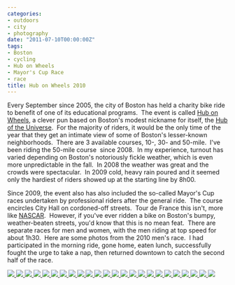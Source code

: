 ```yaml
---
categories:
- outdoors
- city
- photography
date: "2011-07-10T00:00:00Z"
tags:
- Boston
- cycling
- Hub on Wheels
- Mayor's Cup Race
- race
title: Hub on Wheels 2010
---
```

Every September since 2005, the city of Boston has held a charity bike ride to benefit of one of its educational programs.  The event is called [Hub on Wheels](http://hubonwheels.kintera.org/faf/home/default.asp?ievent=436653), a clever pun based on Boston's modest nickname for itself, the [Hub of the Universe](http://www.boston.com/travel/boston/boston_nicknames/).  For the majority of riders, it would be the only time of the year that they get an intimate view of some of Boston's lesser-known neighborhoods.  There are 3 available courses, 10-, 30- and 50-mile.  I've been riding the 50-mile course  since 2008.  In my experience, turnout has varied depending on Boston's notoriously fickle weather, which is even more unpredictable in the fall.  In 2008 the weather was great and the crowds were spectacular.  In 2009 cold, heavy rain poured and it seemed only the hardiest of riders showed up at the starting line by 8h00.

Since 2009, the event also has also included the so-called Mayor's Cup races undertaken by professional riders after the general ride.  The course encircles City Hall on cordoned-off streets.  Tour de France this isn't, more like [NASCAR](http://en.wikipedia.org/wiki/NASCAR).  However, if you've ever ridden a bike on Boston's bumpy, weather-beaten streets, you'd know that this is no mean feat.  There are separate races for men and women, with the men riding at top speed for about 1h30.  Here are some photos from the 2010 men's race.  I had participated in the morning ride, gone home, eaten lunch, successfully fought the urge to take a nap, then returned downtown to catch the second half of the race.

<!-- Darkbox -->
<div class="darkbox">
<a href="http://yentran.isamonkey.org/gallery/hub-on-wheels-2010/dsc_3906.jpg" data-darkbox="hub-on-wheels-2010">
  <img src="http://yentran.isamonkey.org/gallery/hub-on-wheels-2010/thumbs/dsc_3906.jpg" />
</a>
<a href="http://yentran.isamonkey.org/gallery/hub-on-wheels-2010/dsc_3909.jpg" data-darkbox="hub-on-wheels-2010">
  <img src="http://yentran.isamonkey.org/gallery/hub-on-wheels-2010/thumbs/dsc_3909.jpg" />
</a>
<a href="http://yentran.isamonkey.org/gallery/hub-on-wheels-2010/dsc_3917.jpg" data-darkbox="hub-on-wheels-2010">
  <img src="http://yentran.isamonkey.org/gallery/hub-on-wheels-2010/thumbs/dsc_3917.jpg" />
</a>
<a href="http://yentran.isamonkey.org/gallery/hub-on-wheels-2010/dsc_3920.jpg" data-darkbox="hub-on-wheels-2010">
  <img src="http://yentran.isamonkey.org/gallery/hub-on-wheels-2010/thumbs/dsc_3920.jpg" />
</a>
<a href="http://yentran.isamonkey.org/gallery/hub-on-wheels-2010/dsc_3923.jpg" data-darkbox="hub-on-wheels-2010">
  <img src="http://yentran.isamonkey.org/gallery/hub-on-wheels-2010/thumbs/dsc_3923.jpg" />
</a>
<a href="http://yentran.isamonkey.org/gallery/hub-on-wheels-2010/dsc_3925.jpg" data-darkbox="hub-on-wheels-2010">
  <img src="http://yentran.isamonkey.org/gallery/hub-on-wheels-2010/thumbs/dsc_3925.jpg" />
</a>
<a href="http://yentran.isamonkey.org/gallery/hub-on-wheels-2010/dsc_3930.jpg" data-darkbox="hub-on-wheels-2010">
  <img src="http://yentran.isamonkey.org/gallery/hub-on-wheels-2010/thumbs/dsc_3930.jpg" />
</a>
<a href="http://yentran.isamonkey.org/gallery/hub-on-wheels-2010/dsc_3937.jpg" data-darkbox="hub-on-wheels-2010">
  <img src="http://yentran.isamonkey.org/gallery/hub-on-wheels-2010/thumbs/dsc_3937.jpg" />
</a>
<a href="http://yentran.isamonkey.org/gallery/hub-on-wheels-2010/dsc_3945.jpg" data-darkbox="hub-on-wheels-2010">
  <img src="http://yentran.isamonkey.org/gallery/hub-on-wheels-2010/thumbs/dsc_3945.jpg" />
</a>
<a href="http://yentran.isamonkey.org/gallery/hub-on-wheels-2010/dsc_3949.jpg" data-darkbox="hub-on-wheels-2010">
  <img src="http://yentran.isamonkey.org/gallery/hub-on-wheels-2010/thumbs/dsc_3949.jpg" />
</a>
<a href="http://yentran.isamonkey.org/gallery/hub-on-wheels-2010/dsc_3953.jpg" data-darkbox="hub-on-wheels-2010">
  <img src="http://yentran.isamonkey.org/gallery/hub-on-wheels-2010/thumbs/dsc_3953.jpg" />
</a>
<a href="http://yentran.isamonkey.org/gallery/hub-on-wheels-2010/dsc_3955.jpg" data-darkbox="hub-on-wheels-2010">
  <img src="http://yentran.isamonkey.org/gallery/hub-on-wheels-2010/thumbs/dsc_3955.jpg" />
</a>
<a href="http://yentran.isamonkey.org/gallery/hub-on-wheels-2010/dsc_3963.jpg" data-darkbox="hub-on-wheels-2010">
  <img src="http://yentran.isamonkey.org/gallery/hub-on-wheels-2010/thumbs/dsc_3963.jpg" />
</a>
<a href="http://yentran.isamonkey.org/gallery/hub-on-wheels-2010/dsc_3964.jpg" data-darkbox="hub-on-wheels-2010">
  <img src="http://yentran.isamonkey.org/gallery/hub-on-wheels-2010/thumbs/dsc_3964.jpg" />
</a>
<a href="http://yentran.isamonkey.org/gallery/hub-on-wheels-2010/dsc_3965.jpg" data-darkbox="hub-on-wheels-2010">
  <img src="http://yentran.isamonkey.org/gallery/hub-on-wheels-2010/thumbs/dsc_3965.jpg" />
</a>
<a href="http://yentran.isamonkey.org/gallery/hub-on-wheels-2010/dsc_3969.jpg" data-darkbox="hub-on-wheels-2010">
  <img src="http://yentran.isamonkey.org/gallery/hub-on-wheels-2010/thumbs/dsc_3969.jpg" />
</a>
<a href="http://yentran.isamonkey.org/gallery/hub-on-wheels-2010/dsc_3976.jpg" data-darkbox="hub-on-wheels-2010">
  <img src="http://yentran.isamonkey.org/gallery/hub-on-wheels-2010/thumbs/dsc_3976.jpg" />
</a>
<a href="http://yentran.isamonkey.org/gallery/hub-on-wheels-2010/dsc_3987.jpg" data-darkbox="hub-on-wheels-2010">
  <img src="http://yentran.isamonkey.org/gallery/hub-on-wheels-2010/thumbs/dsc_3987.jpg" />
</a>
<a href="http://yentran.isamonkey.org/gallery/hub-on-wheels-2010/dsc_3992.jpg" data-darkbox="hub-on-wheels-2010">
  <img src="http://yentran.isamonkey.org/gallery/hub-on-wheels-2010/thumbs/dsc_3992.jpg" />
</a>
<a href="http://yentran.isamonkey.org/gallery/hub-on-wheels-2010/dsc_3997.jpg" data-darkbox="hub-on-wheels-2010">
  <img src="http://yentran.isamonkey.org/gallery/hub-on-wheels-2010/thumbs/dsc_3997.jpg" />
</a>
<a href="http://yentran.isamonkey.org/gallery/hub-on-wheels-2010/dsc_3998.jpg" data-darkbox="hub-on-wheels-2010">
  <img src="http://yentran.isamonkey.org/gallery/hub-on-wheels-2010/thumbs/dsc_3998.jpg" />
</a>
<a href="http://yentran.isamonkey.org/gallery/hub-on-wheels-2010/dsc_3999.jpg" data-darkbox="hub-on-wheels-2010">
  <img src="http://yentran.isamonkey.org/gallery/hub-on-wheels-2010/thumbs/dsc_3999.jpg" />
</a>
<a href="http://yentran.isamonkey.org/gallery/hub-on-wheels-2010/dsc_4002.jpg" data-darkbox="hub-on-wheels-2010">
  <img src="http://yentran.isamonkey.org/gallery/hub-on-wheels-2010/thumbs/dsc_4002.jpg" />
</a>
<a href="http://yentran.isamonkey.org/gallery/hub-on-wheels-2010/dsc_4010.jpg" data-darkbox="hub-on-wheels-2010">
  <img src="http://yentran.isamonkey.org/gallery/hub-on-wheels-2010/thumbs/dsc_4010.jpg" />
</a>

</div>
<!-- End darkbox -->